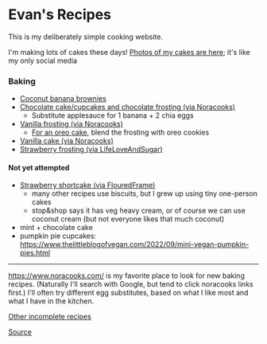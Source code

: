 # Evan's Recipes

This is my deliberately simple cooking website.

I'm making lots of cakes these days! [Photos of my cakes are here](https://mastodon.social/@erosson); it's like my only social media

### Baking

* [Coconut banana brownies](brownies.md)
* [Chocolate cake/cupcakes and chocolate frosting (via Noracooks)](https://www.justtherecipe.com/?url=https://www.noracooks.com/vegan-chocolate-cake/)
  * Substitute applesauce for 1 banana + 2 chia eggs
* [Vanilla frosting (via Noracooks)](https://www.justtherecipe.com/?url=https://www.noracooks.com/vanilla-vegan-frosting/)
  * [For an oreo cake](https://mastodon.social/web/@erosson/109000125250869336), blend the frosting with oreo cookies
* [Vanilla cake (via Noracooks)](https://www.justtherecipe.com/?url=https://www.noracooks.com/vegan-vanilla-cake/)
* [Strawberry frosting (via LifeLoveAndSugar)](https://www.lifeloveandsugar.com/homemade-strawberry-frosting-two-ways/#tasty-recipes-37440)

#### Not yet attempted

* [Strawberry shortcake (via FlouredFrame)](https://flouredframe.com/vegan-strawberry-shortcake/)
  * many other recipes use biscuits, but I grew up using tiny one-person cakes
  * stop&shop says it has veg heavy cream, or of course we can use coconut cream (but not everyone likes that much coconut)
* mint + chocolate cake
* pumpkin pie cupcakes: https://www.thelittleblogofvegan.com/2022/09/mini-vegan-pumpkin-pies.html

---

https://www.noracooks.com/ is my favorite place to look for new baking recipes. (Naturally I'll search with Google, but tend to click noracooks links first.) I'll often try different egg substitutes, based on what I like most and what I have in the kitchen.

[Other incomplete recipes](TODO.md)

[Source](https://github.com/erosson/recipes)
